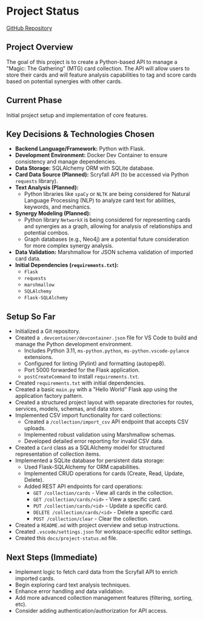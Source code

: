 # Project Status

[GitHub Repository](https://github.com/levofski/mtg-code-analyser)

## Project Overview

The goal of this project is to create a Python-based API to manage a "Magic: The Gathering" (MTG) card collection. The API will allow users to store their cards and will feature analysis capabilities to tag and score cards based on potential synergies with other cards.

## Current Phase

Initial project setup and implementation of core features.

## Key Decisions & Technologies Chosen

*   **Backend Language/Framework:** Python with Flask.
*   **Development Environment:** Docker Dev Container to ensure consistency and manage dependencies.
*   **Data Storage:** SQLAlchemy ORM with SQLite database.
*   **Card Data Source (Planned):** Scryfall API (to be accessed via Python `requests` library).
*   **Text Analysis (Planned):**
    *   Python libraries like `spaCy` or `NLTK` are being considered for Natural Language Processing (NLP) to analyze card text for abilities, keywords, and mechanics.
*   **Synergy Modeling (Planned):**
    *   Python library `NetworkX` is being considered for representing cards and synergies as a graph, allowing for analysis of relationships and potential combos.
    *   Graph databases (e.g., Neo4j) are a potential future consideration for more complex synergy analysis.
*   **Data Validation:** Marshmallow for JSON schema validation of imported card data.
*   **Initial Dependencies (`requirements.txt`):**
    *   `Flask`
    *   `requests`
    *   `marshmallow`
    *   `SQLAlchemy`
    *   `Flask-SQLAlchemy`

## Setup So Far

*   Initialized a Git repository.
*   Created a `.devcontainer/devcontainer.json` file for VS Code to build and manage the Python development environment.
    *   Includes Python 3.11, `ms-python.python`, `ms-python.vscode-pylance` extensions.
    *   Configured for linting (Pylint) and formatting (autopep8).
    *   Port 5000 forwarded for the Flask application.
    *   `postCreateCommand` to install `requirements.txt`.
*   Created `requirements.txt` with initial dependencies.
*   Created a basic `main.py` with a "Hello World" Flask app using the application factory pattern.
*   Created a structured project layout with separate directories for routes, services, models, schemas, and data store.
*   Implemented CSV import functionality for card collections:
    *   Created a `/collection/import_csv` API endpoint that accepts CSV uploads.
    *   Implemented robust validation using Marshmallow schemas.
    *   Developed detailed error reporting for invalid CSV data.
*   Created a `Card` class as a SQLAlchemy model for structured representation of collection items.
*   Implemented a SQLite database for persistent data storage:
    *   Used Flask-SQLAlchemy for ORM capabilities.
    *   Implemented CRUD operations for cards (Create, Read, Update, Delete).
    *   Added REST API endpoints for card operations:
        *   `GET /collection/cards` - View all cards in the collection.
        *   `GET /collection/cards/<id>` - View a specific card.
        *   `PUT /collection/cards/<id>` - Update a specific card.
        *   `DELETE /collection/cards/<id>` - Delete a specific card.
        *   `POST /collection/clear` - Clear the collection.
*   Created a `README.md` with project overview and setup instructions.
*   Created `.vscode/settings.json` for workspace-specific editor settings.
*   Created this `docs/project-status.md` file.

## Next Steps (Immediate)

*   Implement logic to fetch card data from the Scryfall API to enrich imported cards.
*   Begin exploring card text analysis techniques.
*   Enhance error handling and data validation.
*   Add more advanced collection management features (filtering, sorting, etc).
*   Consider adding authentication/authorization for API access.

